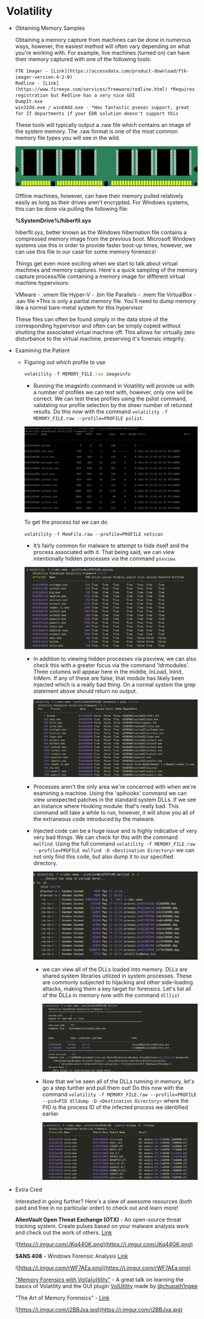 # Volatility

- Obtaining Memory Samples

    Obtaining a memory capture from machines can be done in numerous ways, however, the easiest method will often vary depending on what you're working with. For example, live machines (turned on) can have their memory captured with one of the following tools:

    ```
    FTK Imager - [Link](https://accessdata.com/product-download/ftk-imager-version-4-2-0)
    Redline - [Link](https://www.fireeye.com/services/freeware/redline.html) *Requires registration but Redline has a very nice GUI
    DumpIt.exe
    win32dd.exe / win64dd.exe - *Has fantastic psexec support, great for IT departments if your EDR solution doesn't support this

    ```

    These tools will typically output a .raw file which contains an image of the system memory. The .raw format is one of the most common memory file types you will see in the wild.

    ![Volatility%2045d991905c424f54834deb7b02c56134/Untitled.png](Volatility%2045d991905c424f54834deb7b02c56134/Untitled.png)

    Offline machines, however, can have their memory pulled relatively easily as long as their drives aren't encrypted. For Windows systems, this can be done via pulling the following file:

    **%SystemDrive%/hiberfil.sys**

    hiberfil.sys, better known as the Windows hibernation file contains a compressed memory image from the previous boot. Microsoft Windows systems use this in order to provide faster boot-up times, however, we can use this file in our case for some memory forensics!

    Things get even more exciting when we start to talk about virtual machines and memory captures. Here's a quick sampling of the memory capture process/file containing a memory image for different virtual machine hypervisors:

    VMware - .vmem file
    Hyper-V - .bin file
    Parallels - .mem file
    VirtualBox - .sav file *This is only a partial memory file. You'll need to dump memory like a normal bare-metal system for this hypervisor

    These files can often be found simply in the data store of the corresponding hypervisor and often can be simply copied without shutting the associated virtual machine off. This allows for virtually zero disturbance to the virtual machine, preserving it's forensic integrity.

- Examining the Patient
    - Figuring out which profile to use

        ```jsx
        volatility -f MEMORY_FILE.raw imageinfo
        ```

        - Running the imageinfo command in Volatility will provide us with a number of profiles we can test with, however, only one will be correct. We can test these profiles using the pslist command, validating our profile selection by the sheer number of returned results. Do this now with the command `volatility -f MEMORY_FILE.raw --profile=PROFILE pslist`.

        ![Volatility%2045d991905c424f54834deb7b02c56134/Untitled%201.png](Volatility%2045d991905c424f54834deb7b02c56134/Untitled%201.png)

        To get the process list we can do

        `volatility -f MemFile.raw --profile=PROFILE netscan`

        - It’s fairly common for malware to attempt to hide itself and the process associated with it. That being said, we can view intentionally hidden processes via the command `psxview`.

        ![Volatility%2045d991905c424f54834deb7b02c56134/Untitled%202.png](Volatility%2045d991905c424f54834deb7b02c56134/Untitled%202.png)

        - In addition to viewing hidden processes via psxview, we can also check this with a greater focus via the command 'ldrmodules'. Three columns will appear here in the middle, InLoad, InInit, InMem. If any of these are false, that module has likely been injected which is a really bad thing. On a normal system the grep statement above should return no output.

            ![Volatility%2045d991905c424f54834deb7b02c56134/Untitled%203.png](Volatility%2045d991905c424f54834deb7b02c56134/Untitled%203.png)

        - Processes aren't the only area we're concerned with when we're examining a machine. Using the 'apihooks' command we can view unexpected patches in the standard system DLLs. If we see an instance where Hooking module: <unknown> that's really bad. This command will take a while to run, however, it will show you all of the extraneous code introduced by the malware.
        - Injected code can be a huge issue and is highly indicative of very very bad things. We can check for this with the command `malfind`. Using the full command `volatility -f MEMORY_FILE.raw --profile=PROFILE malfind -D <Destination Directory>` we can not only find this code, but also dump it to our specified directory.

            ![Volatility%2045d991905c424f54834deb7b02c56134/Untitled%204.png](Volatility%2045d991905c424f54834deb7b02c56134/Untitled%204.png)

            - we can view all of the DLLs loaded into memory. DLLs are shared system libraries utilized in system processes. These are commonly subjected to hijacking and other side-loading attacks, making them a key target for forensics. Let's list all of the DLLs in memory now with the command `dlllist`

                ![Volatility%2045d991905c424f54834deb7b02c56134/Untitled%205.png](Volatility%2045d991905c424f54834deb7b02c56134/Untitled%205.png)

            - Now that we've seen all of the DLLs running in memory, let's go a step further and pull them out! Do this now with the command `volatility -f MEMORY_FILE.raw --profile=PROFILE --pid=PID dlldump -D <Destination Directory>` where the PID is the process ID of the infected process we identified earlier

                ![Volatility%2045d991905c424f54834deb7b02c56134/Untitled%206.png](Volatility%2045d991905c424f54834deb7b02c56134/Untitled%206.png)

- Extra Cred

    Interested in going further? Here's a slew of awesome resources (both paid and free in no particular order) to
    check out and learn more!

    **AlienVault Open Threat Exchange (OTX)** - An open-source threat tracking system. Create pulses based on your malware analysis work and check out the work of others. [Link](https://otx.alienvault.com/dashboard/new)

    ![https://i.imgur.com/JKq44GK.png](https://i.imgur.com/JKq44GK.png)

    **SANS 408** - Windows Forensic Analysis [Link](https://www.sans.org/blog/for408-windows-forensic-analysis-has-been-renumbered-to-for500-windows-forensics-analysis/)

    ![https://i.imgur.com/rWF7AEa.png](https://i.imgur.com/rWF7AEa.png)

    ["Memory Forensics with Vol(a|u)tility"](https://youtu.be/dB5852eAgpc) - A great talk on learning the basics of Volatility and the GUI plugin [VolUtility](https://github.com/kevthehermit/VolUtility) made by [@chupath1ngee](https://twitter.com/chupath1ngee?lang=en)

    "The Art of Memory Forensics" - [Link](https://www.amazon.com/Art-Memory-Forensics-Detecting-Malware/dp/1118825098/ref=sr_1_2?crid=W5I8MKDUXVWD&keywords=the+art+of+memory+forensics&qid=1582172165&sprefix=the+art+of+memory+%2Caps%2C152&sr=8-2)

    ![https://i.imgur.com/j2BBJxa.jpg](https://i.imgur.com/j2BBJxa.jpg)